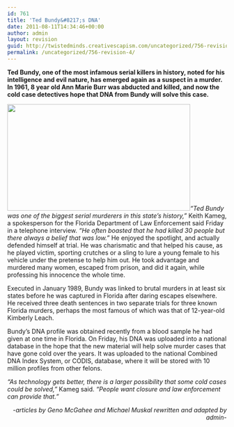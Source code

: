 ```yaml
---
id: 761
title: 'Ted Bundy&#8217;s DNA'
date: 2011-08-11T14:34:46+00:00
author: admin
layout: revision
guid: http://twistedminds.creativescapism.com/uncategorized/756-revision-4/
permalink: /uncategorized/756-revision-4/
---
```

<p class="dropcap-first">
  <strong>Ted Bundy, one of the most infamous serial killers in history, noted for his intelligence and evil nature, has emerged again as a suspect in a murder. In 1961, 8 year old Ann Marie Burr was abducted and killed, and now the cold case detectives hope that DNA from Bundy will solve this case.</strong>
</p>

_<img class="aligncenter" src="http://www.latimes.com/media/photo/2011-08/63775929.jpg" alt="" width="420" height="245" />&#8220;Ted Bundy was one of the biggest serial murderers in this state&#8217;s history,&#8221;_ Keith Kameg, a spokesperson for the Florida Department of Law Enforcement said Friday in a telephone interview. _&#8220;He often boasted that he had killed 30 people but there always a belief that was low.&#8221;_ He enjoyed the spotlight, and actually defended himself at trial. He was charismatic and that helped his cause, as he played victim, sporting crutches or a sling to lure a young female to his vehicle under the pretense to help him out. He took advantage and murdered many women, escaped from prison, and did it again, while professing his innocence the whole time.

Executed in January 1989, Bundy was linked to brutal murders in at least six states before he was captured in Florida after daring escapes elsewhere. He received three death sentences in two separate trials for three known Florida murders, perhaps the most famous of which was that of 12-year-old Kimberly Leach.

Bundy’s DNA profile was obtained recently from a blood sample he had given at one time in Florida. On Friday, his DNA was uploaded into a national database in the hope that the new material will help solve murder cases that have gone cold over the years. It was uploaded to the national Combined DNA Index System, or CODIS, database, where it will be stored with 10 million profiles from other felons.

_&#8220;As technology gets better, there is a larger possibility that some cold cases could be solved,&#8221;_ Kameg said. _&#8220;People want closure and law enforcement can provide that.&#8221;_

<p style="text-align: right;">
  <em>-articles by Geno McGahee and Michael Muskal rewritten and adapted by admin-</em>
</p>